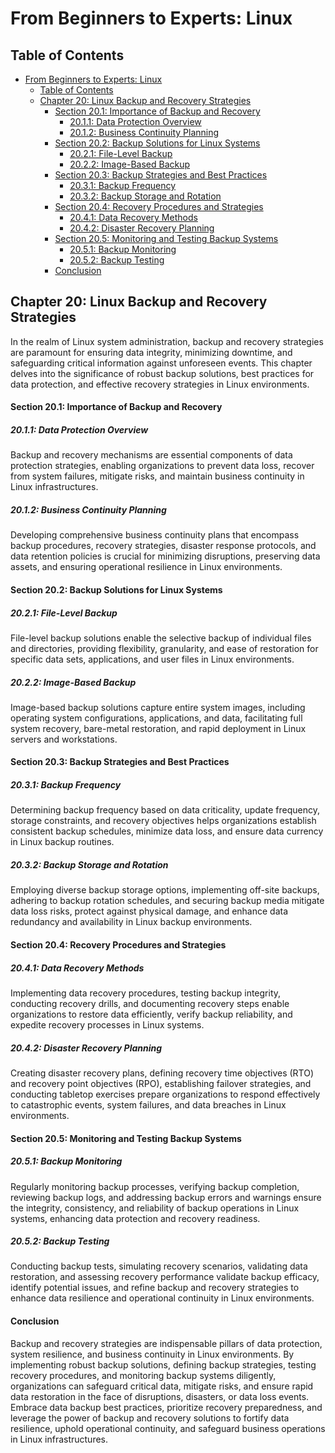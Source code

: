 # From Beginners to Experts: Linux

## Table of Contents

- [From Beginners to Experts: Linux](#from-beginners-to-experts-linux)
  - [Table of Contents](#table-of-content)
  - [Chapter 20: Linux Backup and Recovery Strategies](#chapter-20-linux-backup-and-recovery-strategies)
      - [Section 20.1: Importance of Backup and Recovery](#section-201-importance-of-backup-and-recovery)
        - [20.1.1: Data Protection Overview](#2011-data-protection-overview)
        - [20.1.2: Business Continuity Planning](#2012-business-continuity-planning)
      - [Section 20.2: Backup Solutions for Linux Systems](#section-202-backup-solutions-for-linux-systems)
        - [20.2.1: File-Level Backup](#2021-file-level-backup)
        - [20.2.2: Image-Based Backup](#2022-image-based-backup)
      - [Section 20.3: Backup Strategies and Best Practices](#section-203-backup-strategies-and-best-practices)
        - [20.3.1: Backup Frequency](#2031-backup-frequency)
        - [20.3.2: Backup Storage and Rotation](#2032-backup-storage-and-rotation)
      - [Section 20.4: Recovery Procedures and Strategies](#section-204-recovery-procedures-and-strategies)
        - [20.4.1: Data Recovery Methods](#2041-data-recovery-methods)
        - [20.4.2: Disaster Recovery Planning](#2042-disaster-recovery-planning)
      - [Section 20.5: Monitoring and Testing Backup Systems](#section-205-monitoring-and-testing-backup-systems)
        - [20.5.1: Backup Monitoring](#2051-backup-monitoring)
        - [20.5.2: Backup Testing](#2052-backup-testing)
      - [Conclusion](#conclusion)

## Chapter 20: Linux Backup and Recovery Strategies

In the realm of Linux system administration, backup and recovery strategies are paramount for ensuring data integrity, minimizing downtime, and safeguarding critical information against unforeseen events. This chapter delves into the significance of robust backup solutions, best practices for data protection, and effective recovery strategies in Linux environments.

#### Section 20.1: Importance of Backup and Recovery

##### 20.1.1: Data Protection Overview

Backup and recovery mechanisms are essential components of data protection strategies, enabling organizations to prevent data loss, recover from system failures, mitigate risks, and maintain business continuity in Linux infrastructures.

##### 20.1.2: Business Continuity Planning

Developing comprehensive business continuity plans that encompass backup procedures, recovery strategies, disaster response protocols, and data retention policies is crucial for minimizing disruptions, preserving data assets, and ensuring operational resilience in Linux environments.

#### Section 20.2: Backup Solutions for Linux Systems

##### 20.2.1: File-Level Backup

File-level backup solutions enable the selective backup of individual files and directories, providing flexibility, granularity, and ease of restoration for specific data sets, applications, and user files in Linux environments.

##### 20.2.2: Image-Based Backup

Image-based backup solutions capture entire system images, including operating system configurations, applications, and data, facilitating full system recovery, bare-metal restoration, and rapid deployment in Linux servers and workstations.

#### Section 20.3: Backup Strategies and Best Practices

##### 20.3.1: Backup Frequency

Determining backup frequency based on data criticality, update frequency, storage constraints, and recovery objectives helps organizations establish consistent backup schedules, minimize data loss, and ensure data currency in Linux backup routines.

##### 20.3.2: Backup Storage and Rotation

Employing diverse backup storage options, implementing off-site backups, adhering to backup rotation schedules, and securing backup media mitigate data loss risks, protect against physical damage, and enhance data redundancy and availability in Linux backup environments.

#### Section 20.4: Recovery Procedures and Strategies

##### 20.4.1: Data Recovery Methods

Implementing data recovery procedures, testing backup integrity, conducting recovery drills, and documenting recovery steps enable organizations to restore data efficiently, verify backup reliability, and expedite recovery processes in Linux systems.

##### 20.4.2: Disaster Recovery Planning

Creating disaster recovery plans, defining recovery time objectives (RTO) and recovery point objectives (RPO), establishing failover strategies, and conducting tabletop exercises prepare organizations to respond effectively to catastrophic events, system failures, and data breaches in Linux environments.

#### Section 20.5: Monitoring and Testing Backup Systems

##### 20.5.1: Backup Monitoring

Regularly monitoring backup processes, verifying backup completion, reviewing backup logs, and addressing backup errors and warnings ensure the integrity, consistency, and reliability of backup operations in Linux systems, enhancing data protection and recovery readiness.

##### 20.5.2: Backup Testing

Conducting backup tests, simulating recovery scenarios, validating data restoration, and assessing recovery performance validate backup efficacy, identify potential issues, and refine backup and recovery strategies to enhance data resilience and operational continuity in Linux environments.

#### Conclusion

Backup and recovery strategies are indispensable pillars of data protection, system resilience, and business continuity in Linux environments. By implementing robust backup solutions, defining backup strategies, testing recovery procedures, and monitoring backup systems diligently, organizations can safeguard critical data, mitigate risks, and ensure rapid data restoration in the face of disruptions, disasters, or data loss events. Embrace data backup best practices, prioritize recovery preparedness, and leverage the power of backup and recovery solutions to fortify data resilience, uphold operational continuity, and safeguard business operations in Linux infrastructures.

